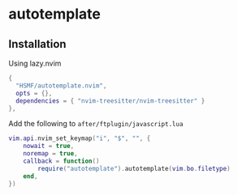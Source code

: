 # autotemplate

## Installation


Using lazy.nvim

```lua
{
  "HSMF/autotemplate.nvim",
  opts = {},
  dependencies = { "nvim-treesitter/nvim-treesitter" }
},
```

Add the following to `after/ftplugin/javascript.lua`


```lua
vim.api.nvim_set_keymap("i", "$", "", {
    nowait = true,
    noremap = true,
    callback = function()
        require("autotemplate").autotemplate(vim.bo.filetype)
    end,
})
```
